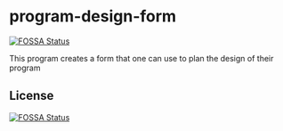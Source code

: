 # program-design-form
[![FOSSA Status](https://app.fossa.io/api/projects/git%2Bgithub.com%2FIwxDesigns%2Fprogram-design-form.svg?type=shield)](https://app.fossa.io/projects/git%2Bgithub.com%2FIwxDesigns%2Fprogram-design-form?ref=badge_shield)

This program creates a form that one can use to plan the design of their program


## License
[![FOSSA Status](https://app.fossa.io/api/projects/git%2Bgithub.com%2FIwxDesigns%2Fprogram-design-form.svg?type=large)](https://app.fossa.io/projects/git%2Bgithub.com%2FIwxDesigns%2Fprogram-design-form?ref=badge_large)